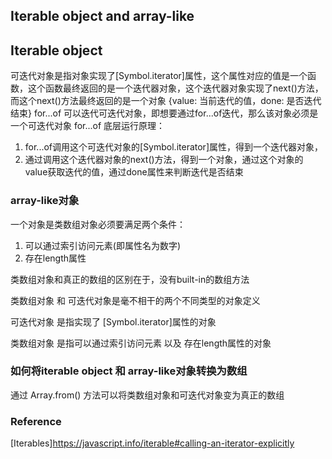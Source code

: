 ## Iterable object and array-like 

## Iterable object
可迭代对象是指对象实现了[Symbol.iterator]属性，这个属性对应的值是一个函数，这个函数最终返回的是一个迭代器对象，这个迭代器对象实现了next()方法，而这个next()方法最终返回的是一个对象 {value: 当前迭代的值，done: 是否迭代结束}
for...of 可以迭代可迭代对象，即想要通过for...of迭代，那么该对象必须是一个可迭代对象
for...of 底层运行原理：
1. for...of调用这个可迭代对象的[Symbol.iterator]属性，得到一个迭代器对象，
2. 通过调用这个迭代器对象的next()方法，得到一个对象，通过这个对象的value获取迭代的值，通过done属性来判断迭代是否结束

### array-like对象
一个对象是类数组对象必须要满足两个条件：
1. 可以通过索引访问元素(即属性名为数字)
2. 存在length属性

类数组对象和真正的数组的区别在于，没有built-in的数组方法


类数组对象 和 可迭代对象是毫不相干的两个不同类型的对象定义

可迭代对象 是指实现了 [Symbol.iterator]属性的对象

类数组对象 是指可以通过索引访问元素 以及 存在length属性的对象


### 如何将iterable object 和 array-like对象转换为数组
通过 Array.from() 方法可以将类数组对象和可迭代对象变为真正的数组

### Reference
[Iterables]https://javascript.info/iterable#calling-an-iterator-explicitly
